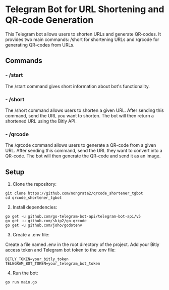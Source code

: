 # Telegram Bot for URL Shortening and QR-code Generation
This Telegram bot allows users to shorten URLs and generate QR-codes. It provides two main commands: /short for shortening URLs and /qrcode for generating QR-codes from URLs.

## Commands

### - /start

The /start command gives short information about bot's functionality.

### - /short

The /short command allows users to shorten a given URL. After sending this command, send the URL you want to shorten. The bot will then return a shortened URL using the Bitly API.

### - /qrcode

The /qrcode command allows users to generate a QR-code from a given URL. After sending this command, send the URL they want to convert into a QR-code. The bot will then generate the QR-code and send it as an image.

## Setup

1. Clone the repository:

```
git clone https://github.com/nongrata2/qrcode_shortener_tgbot
cd qrcode_shortener_tgbot
```

2. Install dependencies:
```
go get -u github.com/go-telegram-bot-api/telegram-bot-api/v5
go get -u github.com/skip2/go-qrcode
go get -u github.com/joho/godotenv
```
3. Create a .env file:

Create a file named .env in the root directory of the project.
Add your Bitly access token and Telegram bot token to the .env file:
```
BITLY_TOKEN=your_bitly_token
TELEGRAM_BOT_TOKEN=your_telegram_bot_token
```
4. Run the bot:
```
go run main.go
```